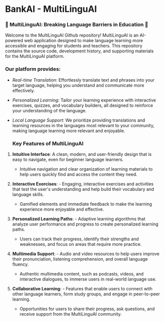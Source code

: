 # BankAI  - MultiLinguAI
### 🌟 MultiLinguAl: Breaking Language Barriers in Education 🌟

Welcome to the MultiLinguAI Github repository! MultiLinguAI is an AI-powered web application designed to make language learning more accessible and engaging for students and teachers. This repository contains the source code, development history, and supporting materials for the MultiLinguAI platform. 

### Our platform provides:

 * *Real-time Translation:*  Effortlessly translate text and phrases into your target language, helping you understand and communicate more effectively. 
* *Personalized Learning:*  Tailor your learning experience with interactive exercises, quizzes, and vocabulary builders, all designed to reinforce your understanding of the language.
* *Local Language Support:*  We prioritize providing translations and learning resources in the languages most relevant to your community, making language learning more relevant and enjoyable.

   ### **Key Features of MultiLinguAI**
1. **Intuitive Interface**: A clean, modern, and user-friendly design that is easy to navigate, even for beginner language learners.
   - Intuitive navigation and clear organization of learning materials to help users quickly find and access the content they need.

2. **Interactive Exercises**: - Engaging, interactive exercises and activities that test the user's understanding and help build their vocabulary and language skills.
   - Gamified elements and immediate feedback to make the learning experience more enjoyable and effective.

3. **Personalized Learning Paths**: - Adaptive learning algorithms that analyze user performance and progress to create personalized learning paths.
   - Users can track their progress, identify their strengths and weaknesses, and focus on areas that require more practice.

4. **Multimedia Support**: - Audio and video resources to help users improve their pronunciation, listening comprehension, and overall language fluency.
   - Authentic multimedia content, such as podcasts, videos, and interactive dialogues, to immerse users in real-world language use.

5. **Collaborative Learning**: - Features that enable users to connect with other language learners, form study groups, and engage in peer-to-peer learning.
   - Opportunities for users to share their progress, ask questions, and receive support from the MultiLinguAI community.
